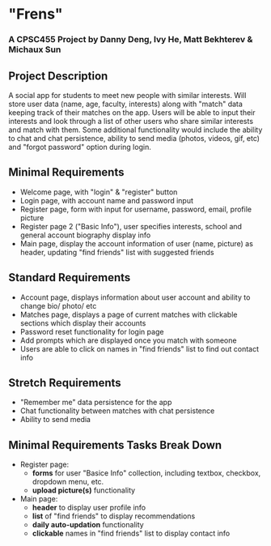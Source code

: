 # "Frens"

### A CPSC455 Project by Danny Deng, Ivy He, Matt Bekhterev &amp; Michaux Sun

## Project Description

A social app for students to meet new people with similar interests. Will store user data (name, age, faculty, interests) along with "match" data keeping track of their matches on the app. Users will be able to input their interests and look through a list of other users who share similar interests and match with them. Some additional functionality would include the ability to chat and chat persistence, ability to send media (photos, videos, gif, etc) and "forgot password" option during login.

## Minimal Requirements

-   Welcome page, with "login" & "register" button
-   Login page, with account name and password input
-   Register page, form with input for username, password, email, profile picture
-   Register page 2 ("Basic Info"), user specifies interests, school and general account biography display info
-   Main page, display the account information of user (name, picture) as header, updating "find friends" list with suggested friends

## Standard Requirements

-   Account page, displays information about user account and ability to change bio/ photo/ etc
-   Matches page, displays a page of current matches with clickable sections which display their accounts
-   Password reset functionality for login page
-   Add prompts which are displayed once you match with someone
-   Users are able to click on names in "find friends" list to find out contact info

## Stretch Requirements

-   "Remember me" data persistence for the app
-   Chat functionality between matches with chat persistence
-   Ability to send media

## Minimal Requirements Tasks Break Down

-   Register page:
    -   **forms** for user "Basice Info" collection, including textbox, checkbox, dropdown menu, etc.
    -   **upload picture(s)** functionality
-   Main page:
    -   **header** to display user profile info
    -   **list** of "find friends" to display recommendations
    -   **daily auto-updation** functionality
    -   **clickable** names in "find friends" list to display contact info
